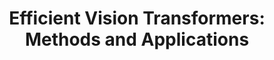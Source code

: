 ---
title: "Efficient Vision Transformers: Methods and Applications"
publication_date: 2023-09-10
authors:
  - title: Ze Liu
    organization: microsoft-research-asia/_index
  - title: Han Hu
    organization: microsoft-research-asia/_index
  - title: Yutong Lin
    organization: tsinghua-university/_index
categories:
  - sustainable/_index
  - ai/_index
tags:
  - Vision Transformers
  - Energy efficiency
  - Computer vision
  - Green AI
  - Model optimization
resource_type: research
summary: |
  This comprehensive study explores methods for developing energy-efficient vision transformers while maintaining high performance in computer vision tasks.

  The research evaluates various optimization techniques including architecture modifications, training strategies, and inference optimizations specifically designed for vision transformers.

  The authors demonstrate significant reductions in computational costs and energy consumption while preserving model accuracy across different vision tasks.
source_url: https://arxiv.org/abs/2309.05019
source_document: https://arxiv.org/pdf/2309.05019.pdf
source_organizations:
  - microsoft-research-asia/_index
  - tsinghua-university/_index
language: en
--- 